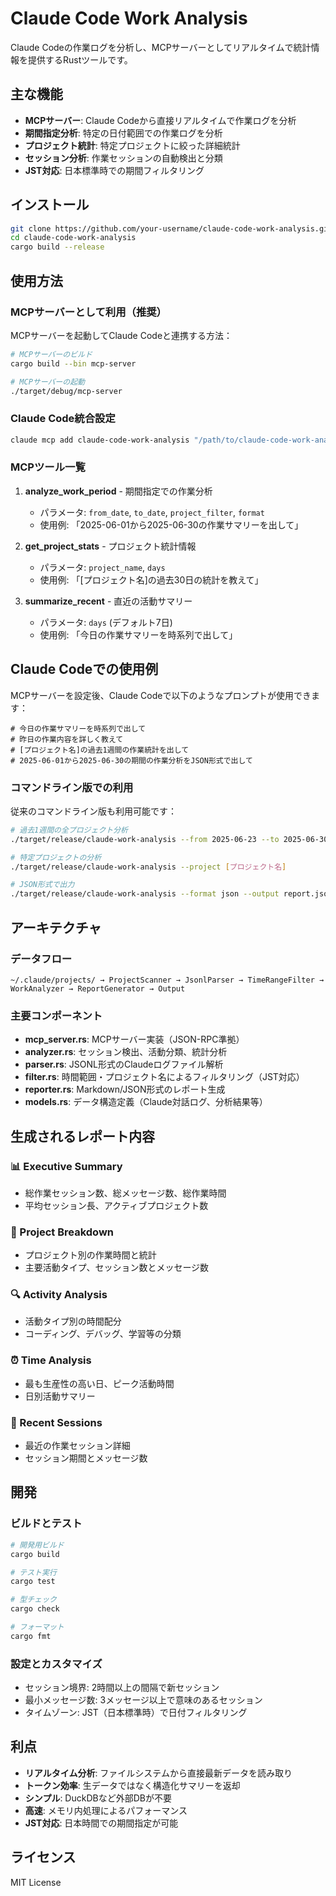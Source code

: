 # Claude Code Work Analysis

Claude Codeの作業ログを分析し、MCPサーバーとしてリアルタイムで統計情報を提供するRustツールです。

## 主な機能

- **MCPサーバー**: Claude Codeから直接リアルタイムで作業ログを分析
- **期間指定分析**: 特定の日付範囲での作業ログを分析
- **プロジェクト統計**: 特定プロジェクトに絞った詳細統計
- **セッション分析**: 作業セッションの自動検出と分類
- **JST対応**: 日本標準時での期間フィルタリング

## インストール

```bash
git clone https://github.com/your-username/claude-code-work-analysis.git
cd claude-code-work-analysis
cargo build --release
```

## 使用方法

### MCPサーバーとして利用（推奨）

MCPサーバーを起動してClaude Codeと連携する方法：

```bash
# MCPサーバーのビルド
cargo build --bin mcp-server

# MCPサーバーの起動
./target/debug/mcp-server
```

### Claude Code統合設定

```bash
claude mcp add claude-code-work-analysis "/path/to/claude-code-work-analysis/target/debug/mcp-server"
```

### MCPツール一覧

1. **analyze_work_period** - 期間指定での作業分析
   - パラメータ: `from_date`, `to_date`, `project_filter`, `format`
   - 使用例: 「2025-06-01から2025-06-30の作業サマリーを出して」

2. **get_project_stats** - プロジェクト統計情報
   - パラメータ: `project_name`, `days`
   - 使用例: 「[プロジェクト名]の過去30日の統計を教えて」

3. **summarize_recent** - 直近の活動サマリー
   - パラメータ: `days` (デフォルト7日)
   - 使用例: 「今日の作業サマリーを時系列で出して」

## Claude Codeでの使用例

MCPサーバーを設定後、Claude Codeで以下のようなプロンプトが使用できます：

```
# 今日の作業サマリーを時系列で出して
# 昨日の作業内容を詳しく教えて
# [プロジェクト名]の過去1週間の作業統計を出して
# 2025-06-01から2025-06-30の期間の作業分析をJSON形式で出して
```

### コマンドライン版での利用

従来のコマンドライン版も利用可能です：

```bash
# 過去1週間の全プロジェクト分析
./target/release/claude-work-analysis --from 2025-06-23 --to 2025-06-30

# 特定プロジェクトの分析
./target/release/claude-work-analysis --project [プロジェクト名]

# JSON形式で出力
./target/release/claude-work-analysis --format json --output report.json
```

## アーキテクチャ

### データフロー
```
~/.claude/projects/ → ProjectScanner → JsonlParser → TimeRangeFilter → WorkAnalyzer → ReportGenerator → Output
```

### 主要コンポーネント

- **mcp_server.rs**: MCPサーバー実装（JSON-RPC準拠）
- **analyzer.rs**: セッション検出、活動分類、統計分析
- **parser.rs**: JSONL形式のClaudeログファイル解析
- **filter.rs**: 時間範囲・プロジェクト名によるフィルタリング（JST対応）
- **reporter.rs**: Markdown/JSON形式のレポート生成
- **models.rs**: データ構造定義（Claude対話ログ、分析結果等）

## 生成されるレポート内容

### 📊 Executive Summary
- 総作業セッション数、総メッセージ数、総作業時間
- 平均セッション長、アクティブプロジェクト数

### 🚀 Project Breakdown
- プロジェクト別の作業時間と統計
- 主要活動タイプ、セッション数とメッセージ数

### 🔍 Activity Analysis
- 活動タイプ別の時間配分
- コーディング、デバッグ、学習等の分類

### ⏰ Time Analysis
- 最も生産性の高い日、ピーク活動時間
- 日別活動サマリー

### 💬 Recent Sessions
- 最近の作業セッション詳細
- セッション期間とメッセージ数

## 開発

### ビルドとテスト
```bash
# 開発用ビルド
cargo build

# テスト実行
cargo test

# 型チェック
cargo check

# フォーマット
cargo fmt
```

### 設定とカスタマイズ
- セッション境界: 2時間以上の間隔で新セッション
- 最小メッセージ数: 3メッセージ以上で意味のあるセッション
- タイムゾーン: JST（日本標準時）で日付フィルタリング

## 利点

- **リアルタイム分析**: ファイルシステムから直接最新データを読み取り
- **トークン効率**: 生データではなく構造化サマリーを返却
- **シンプル**: DuckDBなど外部DBが不要
- **高速**: メモリ内処理によるパフォーマンス
- **JST対応**: 日本時間での期間指定が可能

## ライセンス

MIT License
